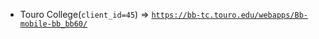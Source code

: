  - Touro College(`client_id=45`) => [`https://bb-tc.touro.edu/webapps/Bb-mobile-bb_bb60/`](https://bb-tc.touro.edu/webapps/Bb-mobile-bb_bb60/)
